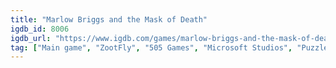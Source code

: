 ```yaml
---
title: "Marlow Briggs and the Mask of Death"
igdb_id: 8006
igdb_url: "https://www.igdb.com/games/marlow-briggs-and-the-mask-of-death"
tag: ["Main game", "ZootFly", "505 Games", "Microsoft Studios", "Puzzle", "Hack and slash/Beat 'em up", "Adventure", "Single player", "Third person", "Action"]
---
```

